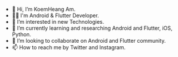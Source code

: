 - 👋 Hi, I’m KoemHeang Am.
- 🎲🎯 I'm Android & Flutter Developer. 
- 👀 I’m interested in new Technologies. 
- 🌱 I’m currently learning and researching Android and Flutter, iOS, Python.
- 💞️ I’m looking to collaborate on Android and Flutter community. 
- 📫 How to reach me by Twitter and Instagram.

<!---
koemheangHQ/koemheangHQ is a ✨ special ✨ repository because its `README.md` (this file) appears on your GitHub profile.
You can click the Preview link to take a look at your changes.
--->
